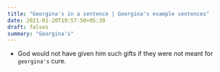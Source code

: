 ```yaml
---
title: "Georgina's in a sentence | Georgina's example sentences"
date: 2021-01-20T19:57:50+05:30
draft: falses
summary: "Georgina's"
---
```

- God would not have given him such gifts if they were not meant for `georgina's` cure.
                 
